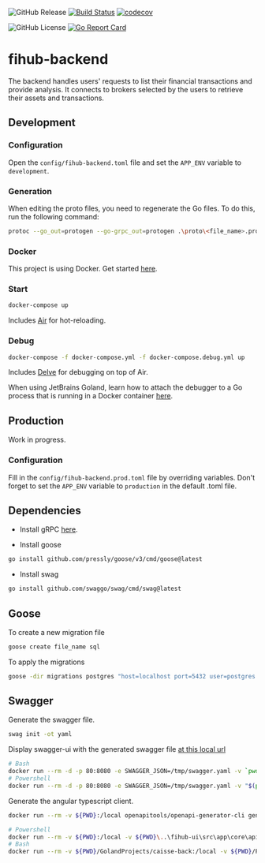 ![GitHub Release](https://img.shields.io/github/v/release/zapharaos/fihub-backend)
<a href="https://github.com/go-goyave/goyave/actions"><img src="https://github.com/go-goyave/goyave/workflows/CI/badge.svg" alt="Build Status"/></a>
[![codecov](https://codecov.io/gh/Zapharaos/fihub-backend/graph/badge.svg?token=BL7YP0GTK9)](https://codecov.io/gh/Zapharaos/fihub-backend)

![GitHub License](https://img.shields.io/github/license/zapharaos/fihub-backend)
[![Go Report Card](https://goreportcard.com/badge/github.com/Zapharaos/fihub-backend)](https://goreportcard.com/report/github.com/Zapharaos/fihub-backend)

# fihub-backend

The backend handles users' requests to list their financial transactions and provide analysis. It connects to brokers selected by the users to retrieve their assets and transactions.

## Development

### Configuration

Open the `config/fihub-backend.toml` file and set the `APP_ENV` variable to `development`.

### Generation

When editing the proto files, you need to regenerate the Go files. To do this, run the following command:

```bash
protoc --go_out=protogen --go-grpc_out=protogen .\proto\<file_name>.proto
```

### Docker

This project is using Docker. Get started [here](https://www.docker.com/get-started).

### Start

```bash
docker-compose up
```

Includes [Air](https://github.com/air-verse/air) for hot-reloading.

### Debug
```bash
docker-compose -f docker-compose.yml -f docker-compose.debug.yml up
```

Includes [Delve](https://github.com/go-delve/delve) for debugging on top of Air.

When using JetBrains Goland, learn how to attach the debugger to a Go process that is running in a Docker container [here](https://www.jetbrains.com/help/go/attach-to-running-go-processes-with-debugger.html#attach-to-a-process-in-the-docker-container).


## Production

Work in progress.

### Configuration

Fill in the `config/fihub-backend.prod.toml` file by overriding variables. Don't forget to set the `APP_ENV` variable to `production` in the default .toml file.

## Dependencies

- Install gRPC [here](https://grpc.io/docs/languages/go/quickstart/).

- Install goose
```bash
go install github.com/pressly/goose/v3/cmd/goose@latest
```

- Install swag
```bash
go install github.com/swaggo/swag/cmd/swag@latest
```

## Goose

To create a new migration file
```bash
goose create file_name sql
```

To apply the migrations
```bash
goose -dir migrations postgres "host=localhost port=5432 user=postgres password=postgres dbname=fihub sslmode=disable" up
```


## Swagger

Generate the swagger file.

```bash
swag init -ot yaml
```

Display swagger-ui with the generated swagger file [at this local url](http://localhost:80/)

```bash
# Bash
docker run --rm -d -p 80:8080 -e SWAGGER_JSON=/tmp/swagger.yaml -v `pwd`/docs:/tmp swaggerapi/swagger-ui
# Powershell
docker run --rm -d -p 80:8080 -e SWAGGER_JSON=/tmp/swagger.yaml -v "$(pwd)/docs:/tmp" swaggerapi/swagger-ui
```

Generate the angular typescript client.

```bash
docker run --rm -v ${PWD}:/local openapitools/openapi-generator-cli generate -i /local/docs/swagger.yaml -g typescript-angular -o /local/docs/angular

# Powershell
docker run --rm -v ${PWD}:/local -v ${PWD}\..\fihub-ui\src\app\core\api:/local2 openapitools/openapi-generator-cli generate -i /local/docs/swagger.yaml -g typescript-angular -o /local2 
# Bash
docker run --rm -v ${PWD}/GolandProjects/caisse-back:/local -v ${PWD}/PhpstormProjects/caisse-front/src/app/core/api:/local2 openapitools/openapi-generator-cli generate -i /local/docs/swagger.yaml -g typescript-angular -o /local2
```